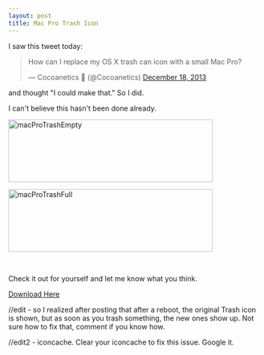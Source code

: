 ```yaml
---
layout: post
title: Mac Pro Trash Icon
---
```


I saw this tweet today:

<blockquote class="twitter-tweet" lang="en"><p>How can I replace my OS X trash can icon with a small Mac Pro?</p>&mdash; Cocoanetics  (@Cocoanetics) <a href="https://twitter.com/Cocoanetics/statuses/413184824070119424">December 18, 2013</a></blockquote>
<script async src="//platform.twitter.com/widgets.js" charset="utf-8"></script>

and thought "I could make that." So I did.

I can't believe this hasn't been done already.

<a href="http://jonathanhirz.com/images/macProTrashEmpty.png"><img alt="macProTrashEmpty" src="http://jonathanhirz.com/images/macProTrashEmpty.png" width="407" height="125" /></a>

<a href="http://jonathanhirz.com/images/macProTrashFull.png"><img alt="macProTrashFull" src="http://jonathanhirz.com/images/macProTrashFull.png" width="407" height="125" /></a>

&nbsp;

Check it out for yourself and let me know what you think.


<a href="http://jonathanhirz.com/files/macProTrash.zip">Download Here</a>


//edit - so I realized after posting that after a reboot, the original Trash icon is shown, but as soon as you trash something, the new ones show up. Not sure how to fix that, comment if you know how.


//edit2 - iconcache. Clear your iconcache to fix this issue. Google it.

